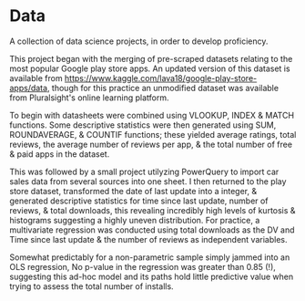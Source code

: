 # Data

A collection of data science projects, in order to develop proficiency.

This project began with the merging of pre-scraped datasets relating to the most popular Google play store apps. An updated version of this dataset is available from https://www.kaggle.com/lava18/google-play-store-apps/data, though for this practice an unmodified dataset was available from Pluralsight's online learning platform.        

To begin with datasheets were combined using VLOOKUP, INDEX & MATCH functions. Some descriptive statistics were then generated using   SUM, ROUNDAVERAGE, & COUNTIF functions; these yielded average ratings, total reviews, the average number of reviews per app, & the total number of free & paid apps in the dataset. 

This was followed by a small project utilyzing PowerQuery to import car sales data from several sources into one sheet. I then returned to the play store dataset, transformed the date of last update into a integer, & generated descriptive statistics for time since last update, number of reviews, & total downloads, this revealing incredibly high levels of kurtosis & histograms suggesting a highly uneven distribution. For practice, a multivariate regression was conducted using total downloads as the DV and Time since last update & the number of reviews as independent variables.  

Somewhat predictably for a non-parametric sample simply jammed into an OLS regression, No p-value in the regression was greater than 0.85 (!), suggesting this ad-hoc model and its paths hold little predictive value when trying to assess the total number of installs. 






